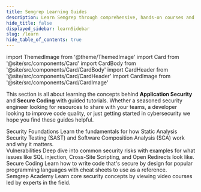 ```yaml
---
title: Semgrep Learning Guides
description: Learn Semgrep through comprehensive, hands-on courses and practical examples
hide_title: false
displayed_sidebar: learnSidebar
slug: /learn
hide_table_of_contents: true
---
```


import ThemedImage from '@theme/ThemedImage'
import Card from '@site/src/components/Card'
import CardBody from '@site/src/components/Card/CardBody'
import CardHeader from '@site/src/components/Card/CardHeader'
import CardImage from '@site/src/components/Card/CardImage'


This section is all about learning the concepts behind **Application Security** and **Secure Coding** with guided tutorials. Whether a seasoned security engineer looking for resources to share with your teams, a developer looking to improve code quality, or just getting started in cybersecurity we hope you find these guides helpful.

<div class = "col-1-fixed">
  <Card className={'card-50'} link='/learn/security-foundations/sast/overview'>
    <CardImage cardImageUrl='/img/icon-deploy.svg' />
    <div class="card__copy">
        <CardHeader>Security Foundations</CardHeader>
        <CardBody>
          Learn the fundamentals for how Static Analysis Security Testing (SAST) and Software Composition Analysis (SCA) work and why it matters.
        </CardBody>
    </div>
  </Card>
  <Card className={'card-50'} link='/learn/vulnerabilities/overview'>
    <CardImage cardImageUrl='/img/icon-triage.svg' />
    <div class="card__copy">
        <CardHeader>Vulnerabilities</CardHeader>
        <CardBody>
          Deep dive into common security risks with examples for what issues like SQL injection, Cross-Site Scripting, and Open Redirects look like.
        </CardBody>
    </div>
  </Card>
  <Card className={'card-50'} link='/docs/cheat-sheets/overview'>
    <CardImage cardImageUrl='/img/icon-rules.svg' />
    <div class="card__copy">
        <CardHeader>Secure Coding</CardHeader>
        <CardBody>
          Learn how to write code that's secure by design for popular programming languages with cheat sheets to use as a reference.
        </CardBody>
    </div>
  </Card>
  <Card className={'card-50'} link='https://academy.semgrep.dev'>
    <CardImage cardImageUrl='/img/icon-first-scan.svg' />
    <div class="card__copy">
        <CardHeader>Semgrep Academy</CardHeader>
        <CardBody>
          Learn core security concepts by viewing video courses led by experts in the field.<br />
        </CardBody>
    </div>
  </Card>
</div>
